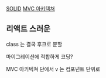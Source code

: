 
[SOLID](/개발/메모/stacks/OOP,-SOLID-가고-싶다!.md)
[MVC 아키텍쳐](/개발/정리본/MVC-아키텍쳐.md)


## 리액트 스러운

class 는 결국 후크로 분할

마이그레이션에 적합하게 코딩?

MVC 아키텍쳐 단에서 
v 는 컴포넌트 단위로